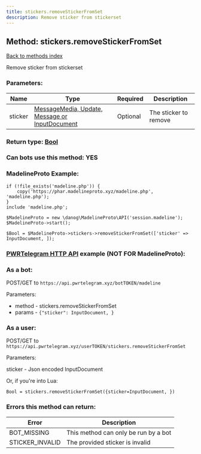 ```yaml
---
title: stickers.removeStickerFromSet
description: Remove sticker from stickerset
---
```

## Method: stickers.removeStickerFromSet  
[Back to methods index](index.md)


Remove sticker from stickerset

### Parameters:

| Name     |    Type       | Required | Description |
|----------|---------------|----------|-------------|
|sticker|[MessageMedia, Update, Message or InputDocument](../types/InputDocument.md) | Optional|The sticker to remove|


### Return type: [Bool](../types/Bool.md)

### Can bots use this method: **YES**


### MadelineProto Example:


```
if (!file_exists('madeline.php')) {
    copy('https://phar.madelineproto.xyz/madeline.php', 'madeline.php');
}
include 'madeline.php';

$MadelineProto = new \danog\MadelineProto\API('session.madeline');
$MadelineProto->start();

$Bool = $MadelineProto->stickers->removeStickerFromSet(['sticker' => InputDocument, ]);
```

### [PWRTelegram HTTP API](https://pwrtelegram.xyz) example (NOT FOR MadelineProto):

### As a bot:

POST/GET to `https://api.pwrtelegram.xyz/botTOKEN/madeline`

Parameters:

* method - stickers.removeStickerFromSet
* params - `{"sticker": InputDocument, }`



### As a user:

POST/GET to `https://api.pwrtelegram.xyz/userTOKEN/stickers.removeStickerFromSet`

Parameters:

sticker - Json encoded InputDocument




Or, if you're into Lua:

```
Bool = stickers.removeStickerFromSet({sticker=InputDocument, })
```

### Errors this method can return:

| Error    | Description   |
|----------|---------------|
|BOT_MISSING|This method can only be run by a bot|
|STICKER_INVALID|The provided sticker is invalid|


